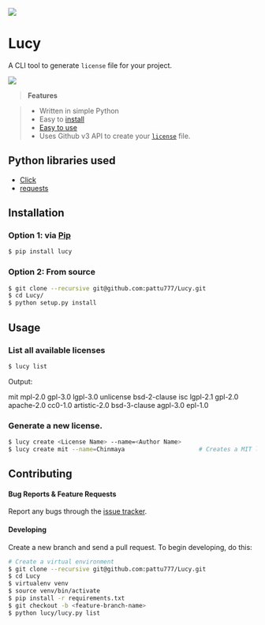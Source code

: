 ![](https://knowledgeme.s3.amazonaws.com/uploads/collection/background_image/43/cover_step3.jpg)

# Lucy

A CLI tool to generate `license` file for your project.

![](http://i.imgur.com/ttyy7nk.gif?1)

> **Features**

> - Written in simple Python
> - Easy to [install](https://github.com/pattu777/Lucy#installation)
> - [Easy to use](https://github.com/pattu777/Lucy#usage)
> - Uses Github v3 API to create your [`license`](https://github.com/karan/joe#list-all-available-files) file.

## Python libraries used

- [Click](http://click.pocoo.org/5/) 				                                 
- [requests](http://docs.python-requests.org/en/latest/user/quickstart/)		

## Installation

### Option 1: via [Pip](https://pypi.python.org/pypi/Lucy)

```bash
$ pip install lucy
```

### Option 2: From source

```bash
$ git clone --recursive git@github.com:pattu777/Lucy.git
$ cd Lucy/
$ python setup.py install
```

## Usage

### List all available licenses

```bash
$ lucy list
```

Output:
> 
mit
mpl-2.0
gpl-3.0
lgpl-3.0
unlicense
bsd-2-clause
isc
lgpl-2.1
gpl-2.0
apache-2.0
cc0-1.0
artistic-2.0
bsd-3-clause
agpl-3.0
epl-1.0

### Generate a new license.

```bash
$ lucy create <License Name> --name=<Author Name>             
$ lucy create mit --name=Chinmaya                     # Creates a MIT license for your project.
```

## Contributing

#### Bug Reports & Feature Requests

Report any bugs through the [issue tracker](https://github.com/pattu777/Lucy/issues).

#### Developing

Create a new branch and send a pull request. To begin developing, do this:

```bash
# Create a virtual environment
$ git clone --recursive git@github.com:pattu777/Lucy.git
$ cd Lucy
$ virtualenv venv
$ source venv/bin/activate
$ pip install -r requirements.txt
$ git checkout -b <feature-branch-name>
$ python lucy/lucy.py list
```
